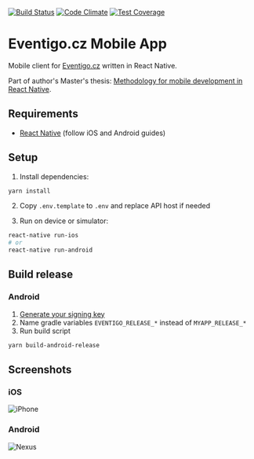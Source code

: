 [![Build Status](https://travis-ci.org/filipsuk/eventigo-app.svg?branch=master)](https://travis-ci.org/filipsuk/eventigoApp)
[![Code Climate](https://codeclimate.com/github/filipsuk/eventigo-app/badges/gpa.svg)](https://codeclimate.com/github/filipsuk/eventigo-app)
[![Test Coverage](https://codeclimate.com/github/filipsuk/eventigo-app/badges/coverage.svg)](https://codeclimate.com/github/filipsuk/eventigo-app/coverage)

# Eventigo.cz Mobile App
Mobile client for [Eventigo.cz](https://eventigo.cz) written in React Native. 

Part of author's Master's thesis: [Methodology for mobile development in React Native](https://vskp.vse.cz/68718_metodika_pro_vyvoj_mobilnich_aplikaci_vreact_native).

## Requirements
- [React Native](http://facebook.github.io/react-native/docs/getting-started.html) (follow iOS and Android guides)

## Setup
1. Install dependencies:
```bash
yarn install
```
2. Copy `.env.template` to `.env` and replace API host if needed

3. Run on device or simulator:
```bash
react-native run-ios
# or 
react-native run-android
```

## Build release

### Android
1. [Generate your signing key](http://facebook.github.io/react-native/docs/signed-apk-android.html)
2. Name gradle variables `EVENTIGO_RELEASE_*` instead of `MYAPP_RELEASE_*`
3. Run build script
```bash
yarn build-android-release
```

## Screenshots
### iOS
![iPhone](https://cloud.githubusercontent.com/assets/6044955/24909627/f371467e-1ec4-11e7-8d83-8ae6c8b2cbd6.png)

### Android
![Nexus](https://cloud.githubusercontent.com/assets/6044955/24932273/0f85d91e-1f11-11e7-8529-d08512398a04.png)

